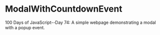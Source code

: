 # ModalWithCountdownEvent
100 Days of JavaScript--Day 74: A simple webpage demonstrating a modal with a popup event.
